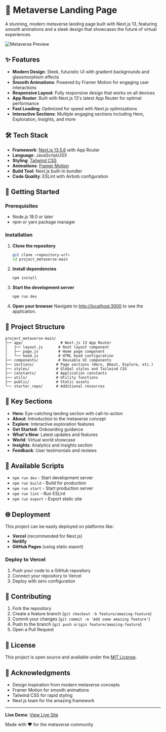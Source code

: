 # 🌌 Metaverse Landing Page

A stunning, modern metaverse landing page built with Next.js 13, featuring smooth animations and a sleek design that showcases the future of virtual experiences.

![Metaverse Preview](https://i.ibb.co/sbSHWH0/Thumbnail-1.png)

## ✨ Features

- **Modern Design**: Sleek, futuristic UI with gradient backgrounds and glassmorphism effects
- **Smooth Animations**: Powered by Framer Motion for engaging user interactions
- **Responsive Layout**: Fully responsive design that works on all devices
- **App Router**: Built with Next.js 13's latest App Router for optimal performance
- **Fast Loading**: Optimized for speed with Next.js optimizations
- **Interactive Sections**: Multiple engaging sections including Hero, Exploration, Insights, and more

## 🛠️ Tech Stack

- **Framework**: [Next.js 13.5.6](https://nextjs.org/) with App Router
- **Language**: JavaScript/JSX
- **Styling**: [Tailwind CSS](https://tailwindcss.com/)
- **Animations**: [Framer Motion](https://www.framer.com/motion/)
- **Build Tool**: Next.js built-in bundler
- **Code Quality**: ESLint with Airbnb configuration

## 🚀 Getting Started

### Prerequisites

- Node.js 18.0 or later
- npm or yarn package manager

### Installation

1. **Clone the repository**

   ```bash
   git clone <repository-url>
   cd project_metaverse-main
   ```

2. **Install dependencies**

   ```bash
   npm install
   ```

3. **Start the development server**

   ```bash
   npm run dev
   ```

4. **Open your browser**
   Navigate to [http://localhost:3000](http://localhost:3000) to see the application.

## 📁 Project Structure

```
project_metaverse-main/
├── app/                 # Next.js 13 App Router
│   ├── layout.js       # Root layout component
│   ├── page.js         # Home page component
│   └── head.js         # HTML head configuration
├── components/         # Reusable UI components
├── sections/          # Page sections (Hero, About, Explore, etc.)
├── styles/            # Global styles and Tailwind CSS
├── constants/         # Application constants
├── utils/             # Utility functions
├── public/            # Static assets
└── starter_repo/      # Additional resources
```

## 🎨 Key Sections

- **Hero**: Eye-catching landing section with call-to-action
- **About**: Introduction to the metaverse concept
- **Explore**: Interactive exploration features
- **Get Started**: Onboarding guidance
- **What's New**: Latest updates and features
- **World**: Virtual world showcase
- **Insights**: Analytics and insights section
- **Feedback**: User testimonials and reviews

## 📜 Available Scripts

- `npm run dev` - Start development server
- `npm run build` - Build for production
- `npm run start` - Start production server
- `npm run lint` - Run ESLint
- `npm run export` - Export static site

## 🌐 Deployment

This project can be easily deployed on platforms like:

- **Vercel** (recommended for Next.js)
- **Netlify**
- **GitHub Pages** (using static export)

### Deploy to Vercel

1. Push your code to a GitHub repository
2. Connect your repository to Vercel
3. Deploy with zero configuration

## 🤝 Contributing

1. Fork the repository
2. Create a feature branch (`git checkout -b feature/amazing-feature`)
3. Commit your changes (`git commit -m 'Add some amazing feature'`)
4. Push to the branch (`git push origin feature/amazing-feature`)
5. Open a Pull Request

## 📄 License

This project is open source and available under the [MIT License](LICENSE).

## 🙏 Acknowledgments

- Design inspiration from modern metaverse concepts
- Framer Motion for smooth animations
- Tailwind CSS for rapid styling
- Next.js team for the amazing framework

---

**Live Demo**: [View Live Site](https://metaverse-sage-psi.vercel.app/)

Made with ❤️ for the metaverse community
